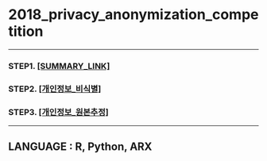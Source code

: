 # 2018_privacy_anonymization_competition

----

### STEP1. [[SUMMARY_LINK]](https://github.com/zel0rd/2018_privacy_anonymization_competition/blob/master/Summary.md)

### STEP2. [[개인정보_비식별]](https://github.com/zel0rd/2018_privacy_anonymization_competition/tree/master/1.예선)

### STEP3. [[개인정보_원본추정]](https://github.com/zel0rd/2018_privacy_anonymization_competition/tree/master/2.본선)

----

## LANGUAGE : R, Python, ARX
